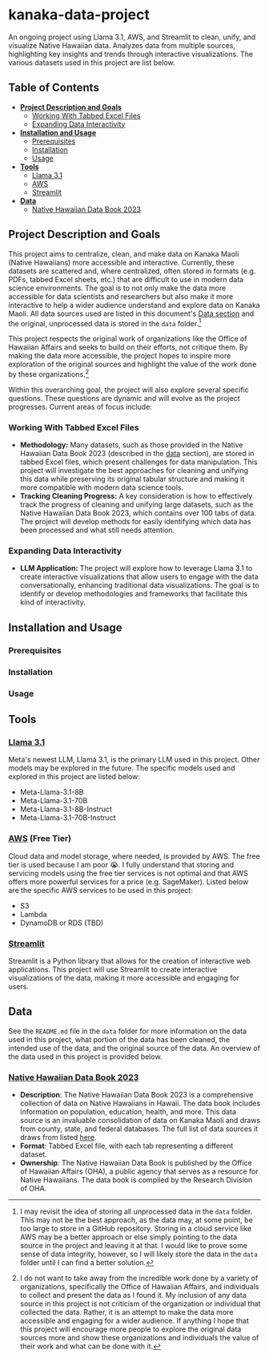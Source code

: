 # kanaka-data-project
An ongoing project using Llama 3.1, AWS, and Streamlit to clean, unify, and visualize Native Hawaiian data. Analyzes data from multiple sources, highlighting key insights and trends through interactive visualizations. The various datasets used in this project are list below.

## Table of Contents
- [**Project Description and Goals**](#project-description-and-goals)
  - [Working With Tabbed Excel Files](#working-with-tabbed-excel-files)
  - [Expanding Data Interactivity](#expanding-data-interactivity)
- [**Installation and Usage**](#installation-and-usage)
   - [Prerequisites](#prerequisites)
   - [Installation](#installation)
   - [Usage](#usage)
- [**Tools**](#tools)
   - [Llama 3.1](#llama-31)
   - [AWS](#aws-free-tier)
   - [Streamlit](#streamlit)
- [**Data**](#data)
   - [Native Hawaiian Data Book 2023](#native-hawaiian-data-book-2023)

## Project Description and Goals

This project aims to centralize, clean, and make data on Kanaka Maoli (Native Hawaiians) more accessible and interactive. Currently, these datasets are scattered and, where centralized, often stored in formats (e.g. PDFs, tabbed Excel sheets, etc.) that are difficult to use in modern data science environments. The goal is to not only make the data more accessible for data scientists and researchers but also make it more interactive to help a wider audience understand and explore data on Kanaka Maoli. All data sources used are listed in this document's [Data section](#data) and the original, unprocessed data is stored in the `data` folder.[^bignote1]

This project respects the original work of organizations like the Office of Hawaiian Affairs and seeks to build on their efforts, not critique them. By making the data more accessible, the project hopes to inspire more exploration of the original sources and highlight the value of the work done by these organizations.[^bignote2]

Within this overarching goal, the project will also explore several specific questions. These questions are dynamic and will evolve as the project progresses. Current areas of focus include:

### **Working With Tabbed Excel Files**
- **Methodology:** Many datasets, such as those provided in the Native Hawaiian Data Book 2023 (described in the [data](#data) section), are stored in tabbed Excel files, which present challenges for data manipulation. This project will investigate the best approaches for cleaning and unifying this data while preserving its original tabular structure and making it more compatible with modern data science tools.
- **Tracking Cleaning Progress:** A key consideration is how to effectively track the progress of cleaning and unifying large datasets, such as the Native Hawaiian Data Book 2023, which contains over 100 tabs of data. The project will develop methods for easily identifying which data has been processed and what still needs attention.

### **Expanding Data Interactivity**
- **LLM Application:** The project will explore how to leverage Llama 3.1 to create interactive visualizations that allow users to engage with the data conversationally, enhancing traditional data visualizations. The goal is to identify or develop methodologies and frameworks that facilitate this kind of interactivity.

## Installation and Usage
### Prerequisites
### Installation
### Usage

## Tools
### [Llama 3.1](https://llama.meta.com/)
Meta's newest LLM, Llama 3.1, is the primary LLM used in this project. Other models may be explored in the future. The specific models used and explored in this project are listed below:
- Meta-Llama-3.1-8B
- Meta-Llama-3.1-70B
- Meta-Llama-3.1-8B-Instruct
- Meta-Llama-3.1-70B-Instruct

### [AWS](https://aws.amazon.com/) (Free Tier)
Cloud data and model storage, where needed, is provided by AWS. The free tier is used because I am poor :sob:. I fully understand that storing and servicing models using the free tier services is not optimal and that AWS offers more powerful services for a price (e.g. SageMaker). Listed below are the specific AWS services to be used in this project:
 - S3
 - Lambda
 - DynamoDB or RDS (TBD)

### [Streamlit](https://streamlit.io/)
Streamlit is a Python library that allows for the creation of interactive web applications. This project will use Streamlit to create interactive visualizations of the data, making it more accessible and engaging for users.

## Data
See the `README.md` file in the `data` folder for more information on the data used in this project, what portion of the data has been cleaned, the intended use of the data, and the original source of the data. An overview of the data used in this project is provided below.

### [Native Hawaiian Data Book 2023](https://www.ohadatabook.com/DB2023.html)
- **Description**: The Native Hawaiian Data Book 2023 is a comprehensive collection of data on Native Hawaiians in Hawaii. The data book includes information on population, education, health, and more. This data source is an invaluable consolidation of data on Kanaka Maoli and draws from county, state, and federal databases. The full list of data sources it draws from listed [here](https://ohadatabook.com/fr_statlinks.11.html).
- **Format**: Tabbed Excel file, with each tab representing a different dataset.
- **Ownership**: The Native Hawaiian Data Book is published by the Office of Hawaiian Affairs (OHA), a public agency that serves as a resource for Native Hawaiians. The data book is compiled by the Research Division of OHA.


[^bignote1]: I may revisit the idea of storing all unprocessed data in the `data` folder. This may not be the best approach, as the data may, at some point, be too large to store in a GitHub repository. Storing in a cloud service like AWS may be a better approach or else simply pointing to the data source in the project and leaving it at that. I would like to prove some sense of data integrity, however, so I will likely store the data in the `data` folder until I can find a better solution.

[^bignote2]: I do not want to take away from the incredible work done by a variety of organizations, specifically the Office of Hawaiian Affairs, and individuals to collect and present the data as I found it. My inclusion of any data source in this project is not criticism of the organization or individual that collected the data. Rather, it is an attempt to make the data more accessible and engaging for a wider audience. If anything I hope that this project will encourage more people to explore the original data sources more and show these organizations and individuals the value of their work and what can be done with it.